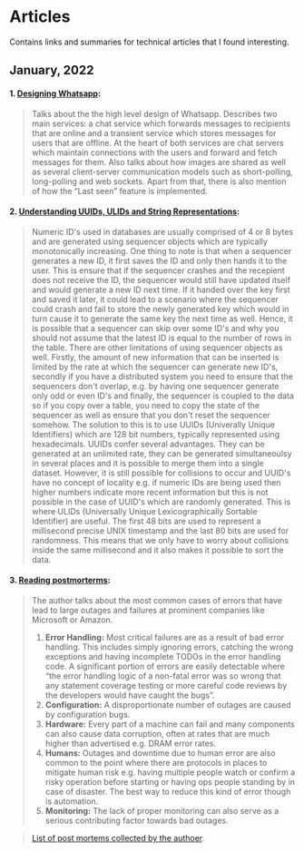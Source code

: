 # Articles
Contains links and summaries for technical articles that I found interesting.


## January, 2022

#### 1. [Designing Whatsapp](http://highscalability.com/blog/2022/1/3/designing-whatsapp.html):
> Talks about the the high level design of Whatsapp. Describes two main services: a chat service
which forwards messages to recipients that are online and a transient service which stores messages for users that are offline. At the heart of both services are chat servers which
maintain connections with the users and forward and fetch messages for them. Also talks about how images are shared as well as several client-server communication models such as 
short-polling, long-polling and web sockets. Apart from that, there is also mention of how the “Last seen” feature is implemented.

#### 2. [Understanding UUIDs, ULIDs and String Representations](https://sudhir.io/uuids-ulids?utm_source=pocket_mylist):

> Numeric ID's used in databases are usually comprised of 4 or 8 bytes and are generated using sequencer objects which are typically monotonically increasing. One thing to note 
is that when a sequencer generates a new ID, it first saves the ID and only then hands it to the user. This is ensure that if the sequencer crashes and the recepient does not
receive the ID, the sequencer would still have updated itself and would generate a new ID next time. If it handed over the key first and saved it later, it
could lead to a scenario where the sequencer could crash and fail to store the newly generated key which would in turn cause it to generate the same key the next time as well. 
Hence, it is possible that a sequencer can skip over some ID's and why you should not assume that the latest ID is equal to the number of rows in the table. There are other 
limitations of using sequencer objects as well. Firstly, the amount of new information that can be inserted is limited by the rate at which the sequencer can generate new ID's,
secondly if you have a distributed system you need to ensure that the sequencers don't overlap, e.g. by having one sequencer generate only odd or even ID's and finally, the 
sequencer is coupled to the data so if you copy over a table, you need to copy the state of the sequencer as well as ensure that you don't reset the sequencer somehow. The 
solution to this is to use UUIDs (Univerally Unique Identifiers) which are 128 bit numbers, typically represented using hexadecimals. UUIDs confer several advantages. They can 
be generated at an unlimited rate, they can be generated simultaneoulsy in several places and it is possible to merge them into a single dataset. However, it is still possible for
collisions to occur and UUID's have no concept of locality e.g. if numeric IDs are being used then higher numbers indicate more recent information but this is not possible in the case of UUID's which are randomly generated. This is where ULIDs (Universally Unique Lexicographically Sortable Identifier) are useful. The first 48 bits are used to represent a millisecond precise UNIX timestamp and the last 80 bits are used for randomness. This means that we only have to worry about collisions inside the same millisecond and it also makes it possible to sort the data.

#### 3. [Reading postmorterms](https://danluu.com/postmortem-lessons/):

> The author talks about the most common cases of errors that have lead to large outages and failures at prominent companies like Microsoft or Amazon. 
> 1. **Error Handling:** Most critical failures are as a result of bad error handling. This includes simply ignoring errors, catching the wrong exceptions and having incomplete TODOs in the error handling code. A significant portion of errors are easily detectable where “the error handling logic of a non-fatal error was so wrong that any statement coverage testing or more careful code reviews by the developers would have caught the bugs”. 
> 1. **Configuration:** A disproportionate number of outages are caused by configuration bugs. 
> 1. **Hardware:** Every part of a machine can fail and many components can also cause data corruption, often at rates that are much higher than advertised e.g. DRAM error rates.
> 1. **Humans:** Outages and downtime due to human error are also common to the point where there are protocols in places to mitigate human risk e.g. having multiple people watch or confirm a risky operation before starting or having ops people standing by in case of disaster. The best way to reduce this kind of error though is automation. 
> 1. **Monitoring:** The lack of proper monitoring can also serve as a serious contributing factor towards bad outages. 

>  [List of post mortems collected by the authoer](https://github.com/danluu/post-mortems).

   
